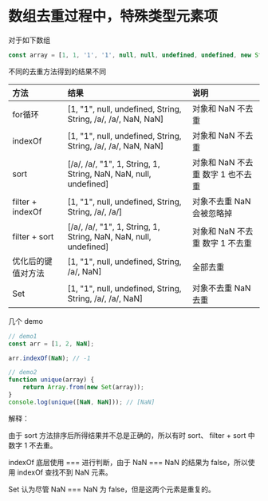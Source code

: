 # 数组去重过程中，特殊类型元素项

对于如下数组

```javascript
const array = [1, 1, '1', '1', null, null, undefined, undefined, new String('1'), new String('1'), /a/, /a/, NaN, NaN];
```

不同的去重方法得到的结果不同

| 方法               | 结果                                                             | 说明                              |
| :----------------- | :--------------------------------------------------------------- | :-------------------------------- |
| for循环            | [1, "1", null, undefined, String, String, /a/, /a/, NaN, NaN]    | 对象和 NaN 不去重                 |
| indexOf            | [1, "1", null, undefined, String, String, /a/, /a/, NaN, NaN]    | 对象和 NaN 不去重                 |
| sort               | [/a/, /a/, "1", 1, String, 1, String, NaN, NaN, null, undefined] | 对象和 NaN 不去重 数字 1 也不去重 |
| filter + indexOf   | [1, "1", null, undefined, String, String, /a/, /a/]              | 对象不去重 NaN 会被忽略掉         |
| filter + sort      | [/a/, /a/, "1", 1, String, 1, String, NaN, NaN, null, undefined] | 对象和 NaN 不去重 数字 1 不去重   |
| 优化后的键值对方法 | [1, "1", null, undefined, String, /a/, NaN]                      | 全部去重                          |
| Set                | [1, "1", null, undefined, String, String, /a/, /a/, NaN]         | 对象不去重 NaN 去重               |

几个 demo

```javascript
// demo1
const arr = [1, 2, NaN];

arr.indexOf(NaN); // -1

// demo2
function unique(array) {
    return Array.from(new Set(array));
}
console.log(unique([NaN, NaN])); // [NaN]
```

解释：

由于 sort 方法排序后所得结果并不总是正确的，所以有时 sort、 filter + sort 中数字 1 不去重。

indexOf 底层使用 ===  进行判断，由于 NaN === NaN 的结果为 false，所以使用 indexOf 查找不到 NaN 元素。

Set 认为尽管 NaN === NaN 为 false，但是这两个元素是重复的。
